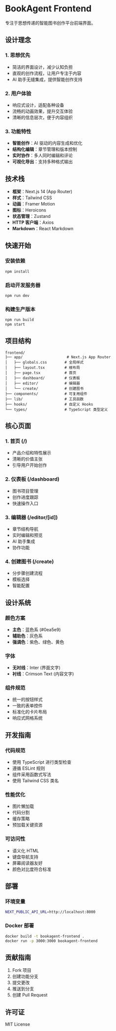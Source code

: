 # BookAgent Frontend

专注于思想传递的智能图书创作平台前端界面。

## 设计理念

### 1. 思想优先
- 简洁的界面设计，减少认知负担
- 直观的创作流程，让用户专注于内容
- AI 助手无缝集成，提供智能创作支持

### 2. 用户体验
- 响应式设计，适配各种设备
- 流畅的动画效果，提升交互体验
- 清晰的信息层次，便于内容组织

### 3. 功能特性
- **智能创作**：AI 驱动的内容生成和优化
- **结构化编辑**：章节管理和版本控制
- **实时协作**：多人同时编辑和评论
- **可视化导出**：支持多种格式输出

## 技术栈

- **框架**：Next.js 14 (App Router)
- **样式**：Tailwind CSS
- **动画**：Framer Motion
- **图标**：Heroicons
- **状态管理**：Zustand
- **HTTP 客户端**：Axios
- **Markdown**：React Markdown

## 快速开始

### 安装依赖
```bash
npm install
```

### 启动开发服务器
```bash
npm run dev
```

### 构建生产版本
```bash
npm run build
npm start
```

## 项目结构

```
frontend/
├── app/                    # Next.js App Router
│   ├── globals.css        # 全局样式
│   ├── layout.tsx         # 根布局
│   ├── page.tsx           # 首页
│   ├── dashboard/         # 仪表板
│   ├── editor/            # 编辑器
│   └── create/            # 创建图书
├── components/            # 可复用组件
├── lib/                   # 工具函数
├── hooks/                 # 自定义 Hooks
└── types/                 # TypeScript 类型定义
```

## 核心页面

### 1. 首页 (/)
- 产品介绍和特性展示
- 清晰的价值主张
- 引导用户开始创作

### 2. 仪表板 (/dashboard)
- 图书项目管理
- 创作进度跟踪
- 快速操作入口

### 3. 编辑器 (/editor/[id])
- 章节结构导航
- 实时编辑和预览
- AI 助手集成
- 协作功能

### 4. 创建图书 (/create)
- 分步骤创建流程
- 模板选择
- 智能配置

## 设计系统

### 颜色方案
- **主色**：蓝色系 (#0ea5e9)
- **辅助色**：灰色系
- **强调色**：紫色、绿色、黄色

### 字体
- **无衬线**：Inter (界面文字)
- **衬线**：Crimson Text (内容文字)

### 组件规范
- 统一的按钮样式
- 一致的表单控件
- 标准化的卡片布局
- 响应式网格系统

## 开发指南

### 代码规范
- 使用 TypeScript 进行类型检查
- 遵循 ESLint 规则
- 组件采用函数式写法
- 使用 Tailwind CSS 类名

### 性能优化
- 图片懒加载
- 代码分割
- 缓存策略
- 预加载关键资源

### 可访问性
- 语义化 HTML
- 键盘导航支持
- 屏幕阅读器友好
- 颜色对比度符合标准

## 部署

### 环境变量
```bash
NEXT_PUBLIC_API_URL=http://localhost:8000
```

### Docker 部署
```bash
docker build -t bookagent-frontend .
docker run -p 3000:3000 bookagent-frontend
```

## 贡献指南

1. Fork 项目
2. 创建功能分支
3. 提交更改
4. 推送到分支
5. 创建 Pull Request

## 许可证

MIT License